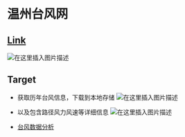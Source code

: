 ﻿# 温州台风网
## [Link](http://www.wztf121.com/)
![在这里插入图片描述](https://github.com/librauee/Reptile/blob/master/Typhoon/wztf.png)

## Target 
* 获取历年台风信息，下载到本地存储
![在这里插入图片描述](https://github.com/librauee/Reptile/blob/master/Typhoon/download1.png)
* 以及包含路径风力风速等详细信息
![在这里插入图片描述](https://github.com/librauee/Reptile/blob/master/Typhoon/download2.jpg)

* [台风数据分析](https://mp.weixin.qq.com/s/S6JNrl_xZPo75QWVi413Ig)